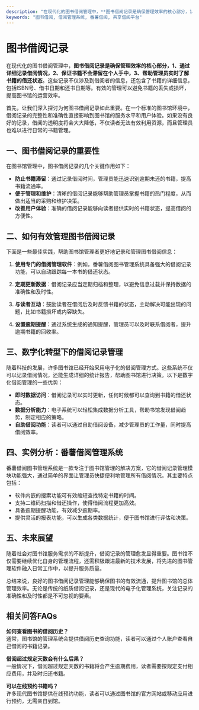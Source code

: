 ```yaml
---
description: "在现代化的图书借阅管理中，**图书借阅记录是确保管理效率的核心部分，1、通过详细记录借阅情况，2、保证书籍不会滞留在个人手中，3、帮助管理员实时了解书籍的借还状态**。这些记录不仅涉及到借阅者的信息，还包含了书籍的详细信息，包括ISBN号、借书日期和还书日期等。有效的管理可以避免书籍的丢失或损坏，提高图书馆的运营效率。"
keywords: "图书借阅, 借阅管理系统, 番薯借阅, 共享借阅平台"
---
```

# 图书借阅记录

在现代化的图书借阅管理中，**图书借阅记录是确保管理效率的核心部分，1、通过详细记录借阅情况，2、保证书籍不会滞留在个人手中，3、帮助管理员实时了解书籍的借还状态**。这些记录不仅涉及到借阅者的信息，还包含了书籍的详细信息，包括ISBN号、借书日期和还书日期等。有效的管理可以避免书籍的丢失或损坏，提高图书馆的运营效率。

首先，让我们深入探讨为何图书借阅记录如此重要。在一个标准的图书馆环境中，借阅记录的完整性和准确性直接影响到图书馆的服务水平和用户体验。如果没有良好的记录，借阅的透明度将会大大降低，不仅读者无法有效利用资源，而且管理员也难以进行日常的书籍管理。

## 一、图书借阅记录的重要性

在图书馆管理中，图书借阅记录的几个关键作用如下：

- **防止书籍滞留**：通过记录借阅时间，管理员能迅速识别逾期未还的书籍，提高书籍流通率。
- **便于管理和维护**：清晰的借阅记录能够帮助管理员掌握书籍的热门程度，从而做出适当的采购和维护决策。
- **改善用户体验**：准确的借阅记录能够向读者提供实时的书籍状态，提高借阅的方便性。

## 二、如何有效管理图书借阅记录

下面是一些最佳实践，帮助图书馆管理者更好地记录和管理图书借阅信息：

1. **使用专门的借阅管理软件**：例如，番薯借阅图书管理系统具备强大的借阅记录功能，可以自动跟踪每一本书的借还状态。
   
2. **定期更新数据**：借阅记录应当定期归档和整理，以避免信息过载并保持数据的准确性和及时性。

3. **与读者互动**：鼓励读者在借阅后及时反馈书籍的状态，主动解决可能出现的问题，比如书籍损坏或内容缺失。

4. **设置逾期提醒**：通过系统生成的通知提醒，管理员可以及时联系借阅者，提升逾期书籍的回收率。

## 三、数字化转型下的借阅记录管理

随着科技的发展，许多图书馆已经开始采用电子化的借阅管理方式。这些系统不仅可以记录借阅情况，还能生成详细的统计报告，帮助图书馆进行决策。以下是数字化借阅管理的一些优势：

- **即时数据访问**：借阅记录可以实时更新，任何时候都可以查询到书籍的借还状态。
- **数据分析能力**：电子系统可以轻松集成数据分析工具，帮助书馆发现借阅趋势，制定相应的策略。
- **自助借阅功能**：读者可以通过自助借阅设备，减少管理员的工作量，同时提高借阅效率。

## 四、实例分析：番薯借阅管理系统

番薯借阅图书管理系统是一款专注于图书馆管理的解决方案，它的借阅记录管理模块功能强大，通过简单的界面让管理员快捷便利地管理所有借阅情况。其主要特点包括：

- 软件内嵌的搜索功能可有效缩短查找特定书籍的时间。
- 支持二维码扫描和借还操作，使得借阅流程更加高效。
- 具备逾期提醒功能，有效减少逾期率。
- 提供灵活的报表功能，可以生成各类数据统计，便于图书馆进行评估和决策。

## 五、未来展望

随着社会对图书馆服务需求的不断提升，借阅记录的管理愈发显得重要。图书馆不仅需要继续优化自身的管理流程，还需积极跟进最新的技术发展，将先进的图书管理软件融入日常工作中，以提升服务质量。

总结来说，良好的图书借阅记录管理能够确保图书的有效流通，提升图书馆的总体管理效率。无论是传统的纸质借阅记录，还是现代的电子化管理系统，关注记录的准确性和及时性都是不可忽视的要素。

## 相关问答FAQs

**如何查看图书的借阅历史？**  
通常，图书馆的管理系统会提供借阅历史查询功能，读者可以通过个人账户查看自己借阅的书籍记录。

**借阅超过规定天数会有什么后果？**  
一般情况下，借阅超过规定天数的书籍将会产生逾期费用，读者需要按规定支付相应费用，并及时归还书籍。

**可以在线预约书籍吗？**  
许多现代图书馆提供在线预约功能，读者可以通过图书馆的官方网站或移动应用进行预约，无需亲自到馆。
